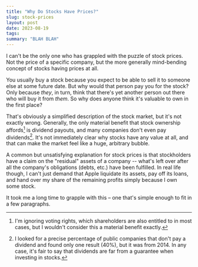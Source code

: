 ```yaml
---
title: "Why Do Stocks Have Prices?"
slug: stock-prices
layout: post
date: 2023-08-19
tags:
summary: "BLAH BLAH"
---
```


I can't be the only one who has grappled with the puzzle of stock prices.
Not the price of a specific company, but the more generally mind-bending concept of stocks having prices at all.

You usually buy a stock because you expect to be able to sell it to someone else at some future date.
But why would that person pay you for the stock?
Only because *they*, in turn, think that there's yet another person out there who will buy it from *them*.
So why does anyone think it's valuable to own in the first place?

That's obviously a simplified description of the stock market, but it's not exactly wrong.
Generally, the only material benefit that stock ownership affords[^voting-rights] is dividend payouts, and many companies don't even pay dividends[^dividend-popularity].
It's not immediately clear why stocks have any value at all, and that can make the market feel like a huge, arbitrary bubble.

A common but unsatisfying explanation for stock prices is that stockholders have a claim on the "residual" assets of a company -- what's left over after all the company's obligations (debts, etc.) have been fulfilled.
In real life though, I can't just demand that Apple liquidate its assets, pay off its loans, and hand over my share of the remaining profits simply because I own some stock.

It took me a long time to grapple with this – one that's simple enough to fit in a few paragraphs.

[^voting-rights]: I'm ignoring voting rights, which shareholders are also entitled to in most cases, but I wouldn't consider this a material benefit exactly.
[^dividend-popularity]: I looked for a precise percentage of public companies that don't pay a dividend and found only one result (40%), but it was from 2014. In any case, it's fair to say that dividends are far from a guarantee when investing in stocks.
